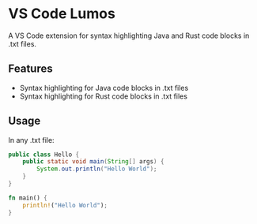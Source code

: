 # VS Code Lumos

A VS Code extension for syntax highlighting Java and Rust code blocks in .txt files.

## Features

- Syntax highlighting for Java code blocks in .txt files
- Syntax highlighting for Rust code blocks in .txt files

## Usage

In any .txt file:

```java
public class Hello {
    public static void main(String[] args) {
        System.out.println("Hello World");
    }
}
```

```rust
fn main() {
    println!("Hello World");
}
```
